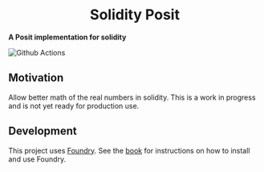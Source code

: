 # <h1 align="center"> Solidity Posit </h1>

**A Posit implementation for solidity**

![Github Actions](https://github.com/valorem-labs-inc/solidity-float/workflows/CI/badge.svg)

## Motivation

Allow better math of the real numbers in solidity. This is a work in progress and is not yet ready for production use.

## Development

This project uses [Foundry](https://getfoundry.sh). See the [book](https://book.getfoundry.sh/getting-started/installation.html) for instructions on how to install and use Foundry.
